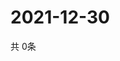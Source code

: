 # 2021-12-30
  共 0条

  <!-- BEGIN -->
  <!-- 最后更新时间Thu Dec 30 2021 07:03:56 GMT+0000 (Coordinated Universal Time) -->
  
  <!-- END -->
  
  